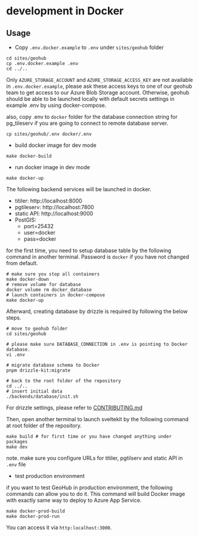 # development in Docker

## Usage

- Copy `.env.docker.example` to `.env` under `sites/geohub` folder

```shell
cd sites/geohub
cp .env.docker.example .env
cd ../..
```

Only `AZURE_STORAGE_ACCOUNT` and `AZURE_STORAGE_ACCESS_KEY` are not available in `.env.docker.example`, please ask these access keys to one of our geohub team to get access to our Azure Blob Storage account. Otherwise, geohub should be able to be launched locally with default secrets settings in example .env by using docker-compose.

also, copy .env to `docker` folder for the database connection string for pg_tileserv if you are going to connect to remote database server.

```shell
cp sites/geohub/.env docker/.env
```

- build docker image for dev mode

```shell
make docker-build
```

- run docker image in dev mode

```shell
make docker-up
```

The following backend services will be launched in docker.

- titiler: http://localhost:8000
- pgtileserv: http://localhost:7800
- static API: http://localhost:9000
- PostGIS:
  - port=25432
  - user=docker
  - pass=docker

for the first time, you need to setup database table by the following command in another terminal. Password is `docker` if you have not changed from default.

```shell
# make sure you stop all containers
make docker-down
# remove volume for database
docker volume rm docker_database
# launch containers in docker-compose
make docker-up
```

Afterward, creating database by drizzle is required by following the below steps.

```shell
# move to geohub folder
cd sites/geohub

# please make sure DATABASE_CONNECTION in .env is pointing to Docker database.
vi .env

# migrate database schema to Docker
pnpm drizzle-kit:migrate

# back to the root folder of the repository
cd ../..
# insert initial data
./backends/database/init.sh
```

For drizzle settings, please refer to [CONTRIBUTING.md](https://github.com/UNDP-Data/geohub/tree/develop/sites)

Then, open another terminal to launch sveltekit by the following command at root folder of the repository.

```shell
make build # for first time or you have changed anything under packages
make dev
```

note. make sure you configure URLs for titiler, pgtilserv and static API in `.env` file

- test production environment

if you want to test GeoHub in production environment, the following commands can allow you to do it. This command will build Docker image with exactly same way to deploy to Azure App Service.

```shell
make docker-prod-build
make docker-prod-run
```

You can access it via `http:localhost:3000`.
